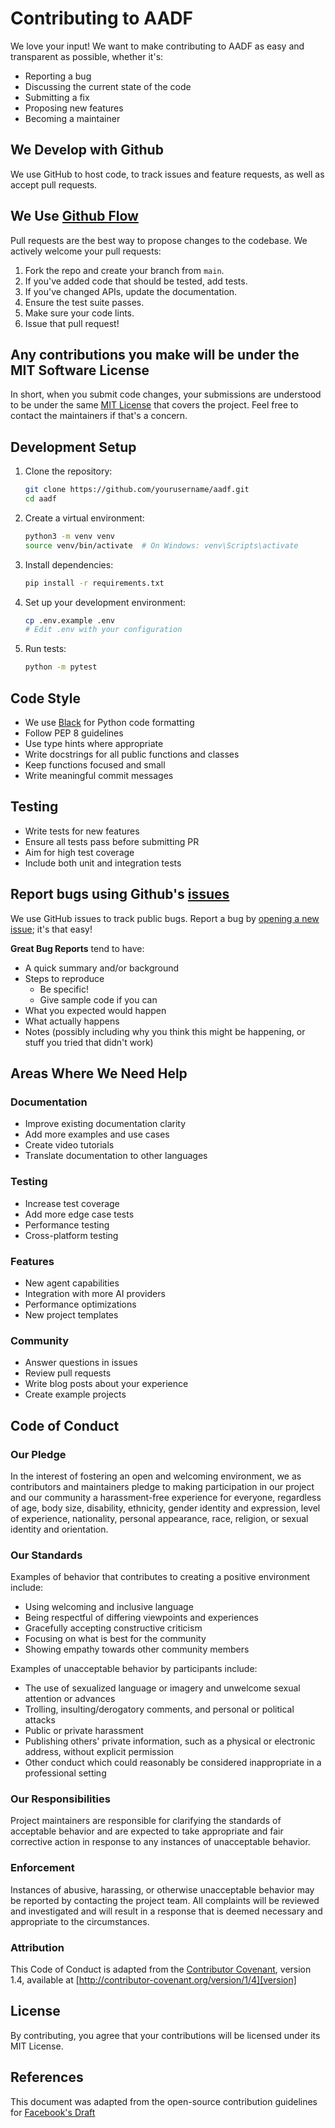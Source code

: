 # Contributing to AADF

We love your input! We want to make contributing to AADF as easy and transparent as possible, whether it's:

- Reporting a bug
- Discussing the current state of the code
- Submitting a fix
- Proposing new features
- Becoming a maintainer

## We Develop with Github
We use GitHub to host code, to track issues and feature requests, as well as accept pull requests.

## We Use [Github Flow](https://guides.github.com/introduction/flow/index.html)
Pull requests are the best way to propose changes to the codebase. We actively welcome your pull requests:

1. Fork the repo and create your branch from `main`.
2. If you've added code that should be tested, add tests.
3. If you've changed APIs, update the documentation.
4. Ensure the test suite passes.
5. Make sure your code lints.
6. Issue that pull request!

## Any contributions you make will be under the MIT Software License
In short, when you submit code changes, your submissions are understood to be under the same [MIT License](http://choosealicense.com/licenses/mit/) that covers the project. Feel free to contact the maintainers if that's a concern.

## Development Setup

1. Clone the repository:
   ```bash
   git clone https://github.com/yourusername/aadf.git
   cd aadf
   ```

2. Create a virtual environment:
   ```bash
   python3 -m venv venv
   source venv/bin/activate  # On Windows: venv\Scripts\activate
   ```

3. Install dependencies:
   ```bash
   pip install -r requirements.txt
   ```

4. Set up your development environment:
   ```bash
   cp .env.example .env
   # Edit .env with your configuration
   ```

5. Run tests:
   ```bash
   python -m pytest
   ```

## Code Style

- We use [Black](https://github.com/psf/black) for Python code formatting
- Follow PEP 8 guidelines
- Use type hints where appropriate
- Write docstrings for all public functions and classes
- Keep functions focused and small
- Write meaningful commit messages

## Testing

- Write tests for new features
- Ensure all tests pass before submitting PR
- Aim for high test coverage
- Include both unit and integration tests

## Report bugs using Github's [issues](https://github.com/yourusername/aadf/issues)
We use GitHub issues to track public bugs. Report a bug by [opening a new issue](https://github.com/yourusername/aadf/issues/new); it's that easy!

**Great Bug Reports** tend to have:

- A quick summary and/or background
- Steps to reproduce
  - Be specific!
  - Give sample code if you can
- What you expected would happen
- What actually happens
- Notes (possibly including why you think this might be happening, or stuff you tried that didn't work)

## Areas Where We Need Help

### Documentation
- Improve existing documentation clarity
- Add more examples and use cases
- Create video tutorials
- Translate documentation to other languages

### Testing
- Increase test coverage
- Add more edge case tests
- Performance testing
- Cross-platform testing

### Features
- New agent capabilities
- Integration with more AI providers
- Performance optimizations
- New project templates

### Community
- Answer questions in issues
- Review pull requests
- Write blog posts about your experience
- Create example projects

## Code of Conduct

### Our Pledge
In the interest of fostering an open and welcoming environment, we as contributors and maintainers pledge to making participation in our project and our community a harassment-free experience for everyone, regardless of age, body size, disability, ethnicity, gender identity and expression, level of experience, nationality, personal appearance, race, religion, or sexual identity and orientation.

### Our Standards
Examples of behavior that contributes to creating a positive environment include:

- Using welcoming and inclusive language
- Being respectful of differing viewpoints and experiences
- Gracefully accepting constructive criticism
- Focusing on what is best for the community
- Showing empathy towards other community members

Examples of unacceptable behavior by participants include:

- The use of sexualized language or imagery and unwelcome sexual attention or advances
- Trolling, insulting/derogatory comments, and personal or political attacks
- Public or private harassment
- Publishing others' private information, such as a physical or electronic address, without explicit permission
- Other conduct which could reasonably be considered inappropriate in a professional setting

### Our Responsibilities
Project maintainers are responsible for clarifying the standards of acceptable behavior and are expected to take appropriate and fair corrective action in response to any instances of unacceptable behavior.

### Enforcement
Instances of abusive, harassing, or otherwise unacceptable behavior may be reported by contacting the project team. All complaints will be reviewed and investigated and will result in a response that is deemed necessary and appropriate to the circumstances.

### Attribution
This Code of Conduct is adapted from the [Contributor Covenant][homepage], version 1.4, available at [http://contributor-covenant.org/version/1/4][version]

[homepage]: http://contributor-covenant.org
[version]: http://contributor-covenant.org/version/1/4/

## License
By contributing, you agree that your contributions will be licensed under its MIT License.

## References
This document was adapted from the open-source contribution guidelines for [Facebook's Draft](https://github.com/facebook/draft-js/blob/master/CONTRIBUTING.md)
